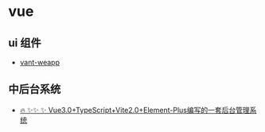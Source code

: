 # vue

## ui 组件

- [vant-weapp](http://vant-contrib.gitee.io/vant-weapp/#/share-sheet)

## 中后台系统

- [🔥 ✨✨ ✨ Vue3.0+TypeScript+Vite2.0+Element-Plus编写的一套后台管理系统](https://github.com/xiaoxian521/vue-pure-admin)